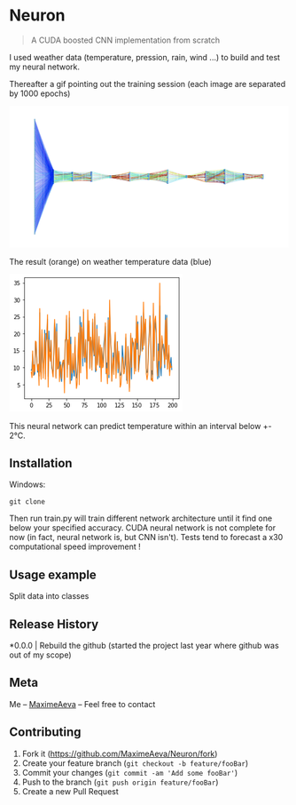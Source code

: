 # Neuron
> A CUDA boosted CNN implementation from scratch

I used weather data (temperature, pression, rain, wind ...) to build and test my neural network.

Thereafter a gif pointing out the training session (each image are separated by 1000 epochs)

![Hey!](https://github.com/MaximeAeva/Neuron/blob/master/res/hello.gif)

The result (orange) on weather temperature data (blue)

![Result!](https://github.com/MaximeAeva/Neuron/blob/master/res/solution.png)

This neural network can predict temperature within an interval below +- 2°C.

## Installation
Windows:

```console
git clone
```
Then run train.py will train different network architecture until it find one below your specified accuracy.
CUDA neural network is not complete for now (in fact, neural network is, but CNN isn't).
Tests tend to forecast a x30 computational speed improvement !

## Usage example

Split data into classes

## Release History

*0.0.0
|   Rebuild the github (started the project last year where github was out of my scope)

## Meta

Me – [MaximeAeva](https://github.com/MaximeAeva) – Feel free to contact

## Contributing

1. Fork it (<https://github.com/MaximeAeva/Neuron/fork>)
2. Create your feature branch (`git checkout -b feature/fooBar`)
3. Commit your changes (`git commit -am 'Add some fooBar'`)
4. Push to the branch (`git push origin feature/fooBar`)
5. Create a new Pull Request
